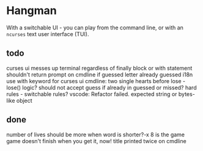 
# Hangman

With a switchable UI - you can play from the command line, or with an `ncurses` text user interface (TUI).

## todo

curses ui messes up terminal regardless of finally block or with statement
shouldn't return prompt on cmdline if guessed letter already guessed
i18n
use with keyword for curses ui
cmdline: two single hearts before lose - lose() logic?
should not accept guess if already in guessed or missed?
    hard rules - switchable rules?
vscode: Refactor failed. expected string or bytes-like object

## done

number of lives should be more when word is shorter?-x 8 is the game
game doesn't finish when you get it, now!
title printed twice on cmdline